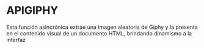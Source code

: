 # APIGIPHY
Esta función asincrónica extrae una imagen aleatoria de Giphy y la presenta en el contenido visual de un documento HTML, brindando dinamismo a la interfaz
